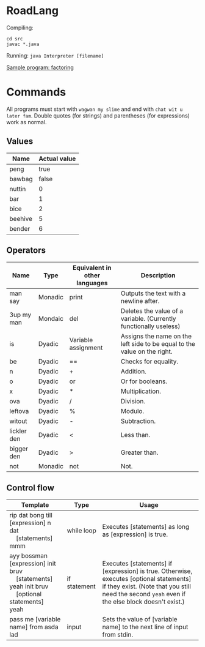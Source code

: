 # RoadLang

Compiling: 
```
cd src
javac *.java
```

Running: `java Interpreter [filename]`

[Sample program: factoring](src/factor.road)

# Commands

All programs must start with `wagwan my slime` and end with `chat wit u later fam`.
Double quotes (for strings) and parentheses (for expressions) work as normal.

## Values

| Name    | Actual value |
| ------- | ------------ |
| peng    | true         |
| bawbag  | false        |
| nuttin  | 0            |
| bar     | 1            |
| bice    | 2            |
| beehive | 5            |
| bender  | 6            |

## Operators

| Name        | Type    | Equivalent in other languages | Description                                                  |
| ----------- | ------- | ----------------------------- | ------------------------------------------------------------ |
| man say     | Monadic | print                         | Outputs the text with a newline after.                       |
| 3up my man  | Mondaic | del                           | Deletes the value of a variable. (Currently functionally useless) |
| is          | Dyadic  | Variable assignment           | Assigns the name on the left side to be equal to the value on the right. |
| be          | Dyadic  | ==                            | Checks for equality.                                         |
| n           | Dyadic  | +                             | Addition.                                                    |
| o           | Dyadic  | or                            | Or for booleans.                                             |
| x           | Dyadic  | *                             | Multiplication.                                              |
| ova         | Dyadic  | /                             | Division.                                                    |
| leftova     | Dyadic  | %                             | Modulo.                                                      |
| witout      | Dyadic  | -                             | Subtraction.                                                 |
| lickler den | Dyadic  | <                             | Less than.                                                   |
| bigger den  | Dyadic  | >                             | Greater than.                                                |
| not         | Monadic | not                           | Not.                                                         |

## Control flow

| Template                                                     | Type         | Usage                                                        |
| ------------------------------------------------------------ | ------------ | ------------------------------------------------------------ |
| rip dat bong till [expression] n dat<br />&nbsp;&nbsp;&nbsp;&nbsp;[statements]<br />mmm | while loop   | Executes [statements] as long as [expression] is true.       |
| ayy bossman [expression] init bruv<br />&nbsp;&nbsp;&nbsp;&nbsp;[statements]<br />yeah init bruv<br />&nbsp;&nbsp;&nbsp;&nbsp;[optional statements]<br />yeah | if statement | Executes [statements] if [expression] is true. Otherwise, executes [optional statements] if they exist. (Note that you still need the second `yeah` even if the else block doesn't exist.) |
| pass me [variable name] from asda lad                        | input        | Sets the value of [variable name] to the next line of input from stdin. |


